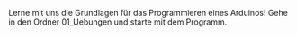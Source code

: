 Lerne mit uns die Grundlagen für das Programmieren eines Arduinos!
Gehe in den Ordner 01_Uebungen und starte mit dem Programm.
